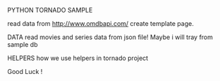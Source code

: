 PYTHON TORNADO SAMPLE

read data from http://www.omdbapi.com/ create template page. 

DATA
read movies and series data from json file! Maybe i will tray from sample db

HELPERS
how we use helpers in tornado project

Good Luck !
